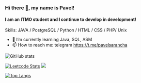 ### Hi there 👋, my name is Pavel!
#### I am an ITMO student and I continue to develop in development!

Skills: JAVA / PostgreSQL / Python / HTML / CSS / PHP/ Unix

- 🌱 I’m currently learning Java, SQL, ASM 
- 📫 How to reach me: telegram https://t.me/pavelsarancha 


![GitHub stats](https://github-readme-stats.vercel.app/api?username=PaulLocust&theme=great-gatsby&show_icons=true) 


[![Leetcode Stats](https://leetcard.jacoblin.cool/PaulLocust?ext=activity?theme=light)](https://leetcode.com/PaulLocust)
![](https://leetcard.jacoblin.cool/PaulLocust/lapor?ext=heatmap)

[![Top Langs](https://github-readme-stats.vercel.app/api/top-langs/?username=PaulLocust)](https://github.com/anuraghazra/github-readme-stats)

